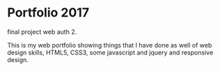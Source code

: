 # Portfolio 2017
final project web auth 2.

This is my web portfolio showing things that I have done as well of web design skills,
HTML5, CSS3, some javascript and jquery and responsive design.
